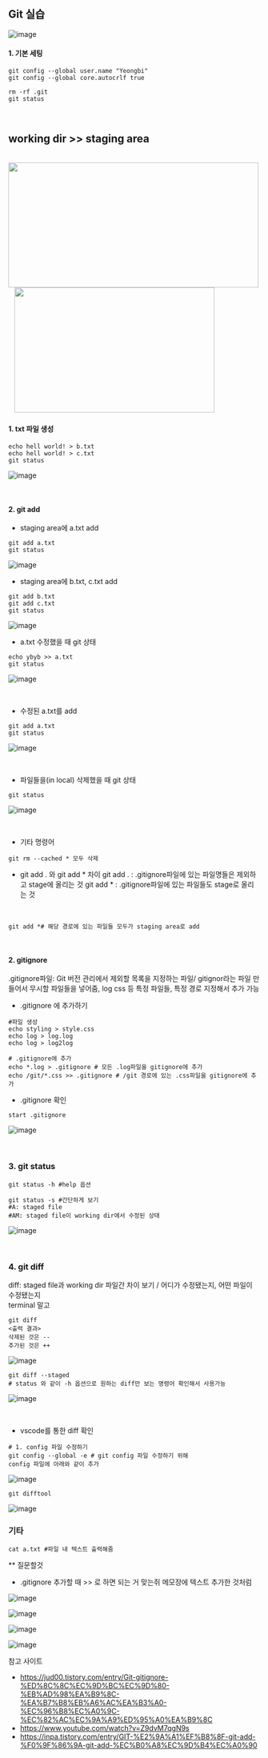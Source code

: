 ## Git 실습

![image](https://user-images.githubusercontent.com/61492320/192205795-335f6160-ce77-4a0e-acf8-9c57254638a9.png)



#### 1. 기본 세팅 </br>
```git config --global user.name
git config --global user.name "Yeongbi"
git config --global core.autocrlf true
```

``` git init
rm -rf .git
git status
``` 
</br>



## working dir >> staging area
&nbsp; &nbsp; &nbsp;<img src="https://user-images.githubusercontent.com/61492320/192209027-cce0eb49-e005-415f-8f03-2fc5806015e6.png"  width="500" height="250"/> &nbsp;&nbsp; <img src="https://user-images.githubusercontent.com/61492320/192209399-709a984a-8ded-4d8b-84ef-d9fea668f445.png"  width="400" height="250"/>


#### 1. txt 파일 생성 </br>
``` echo hell world! > a.txt
echo hell world! > b.txt
echo hell world! > c.txt
git status
``` 

![image](https://user-images.githubusercontent.com/61492320/192195096-7ac7ac58-d410-4b15-8e1b-93f0365931cd.png)

</br>

#### 2. git add </br>
- staging area에 a.txt add
``` 
git add a.txt
git status
``` 
![image](https://user-images.githubusercontent.com/61492320/192195224-63ce63df-b395-4bf9-bfa4-a2f3476cb01f.png)
</br>

- staging area에 b.txt, c.txt add
``` 
git add b.txt
git add c.txt
git status
``` 
![image](https://user-images.githubusercontent.com/61492320/192195288-5810e11d-62f9-4a71-a817-9c2963a21ba5.png)
</br>

- a.txt 수정했을 때 git 상태
``` 
echo ybyb >> a.txt
git status
``` 
![image](https://user-images.githubusercontent.com/61492320/192195882-3f5dd1d3-84fa-4d1b-81f7-ab3a0ff6f647.png)

</br>

- 수정된 a.txt를 add
``` 
git add a.txt
git status
``` 
![image](https://user-images.githubusercontent.com/61492320/192195947-4c00e930-965f-4202-ae21-41c4ccd36396.png)

</br>

- 파일들을(in local) 삭제했을 때 git 상태
``` git rm --cached *
git status
``` 

![image](https://user-images.githubusercontent.com/61492320/192196046-f26ddcfe-8d56-465e-9549-e6d5d0c7848b.png)

</br>

- 기타 명령어
``` 
git rm --cached * 모두 삭제
``` 

- git add . 와 git add * 차이
git add . :  .gitignore파일에 있는 파일명들은 제외하고 stage에 올리는 것
git add * : .gitignore파일에 있는 파일들도 stage로 올리는 것


</br>

``` 
git add *# 해당 경로에 있는 파일들 모두가 staging area로 add 
``` 

</br>

#### 2. gitignore
.gitignore파일: Git 버전 관리에서 제외할 목록을 지정하는 파일/ gitignor라는 파일 만들어서 무시할 파일들을 넣어줌, log css 등 특정 파일들, 특정 경로 지정해서 추가 가능

- .gitignore 에 추가하기

``` 
#파일 생성
echo styling > style.css
echo log > log.log
echo log > log2log

# .gitignore에 추가
echo *.log > .gitignore # 모든 .log파일을 gitignore에 추가
echo /git/*.css >> .gitignore # /git 경로에 있는 .css파일을 gitignore에 추가
``` 


- .gitignore 확인

```
start .gitignore
``` 
![image](https://user-images.githubusercontent.com/61492320/192202564-4ae65be9-ffc0-49fc-ac37-4844f1cecd57.png)

</br>

### 3. git status

``` 
git status -h #help 옵션
``` 


``` 
git status -s #간단하게 보기
#A: staged file
#AM: staged file이 working dir에서 수정된 상태
``` 

![image](https://user-images.githubusercontent.com/61492320/192203755-5a042816-11de-456e-812e-74460ba9cd5a.png)

</br>

### 4. git diff
diff: staged file과 working dir 파일간 차이 보기 / 어디가 수정됐는지, 어떤 파일이 수정됐는지</br>
terminal 말고 

```
git diff 
<출력 결과>
삭제된 것은 -- 
추가된 것은 ++
``` 

![image](https://user-images.githubusercontent.com/61492320/192204410-a33f64ff-42d9-4e41-bea1-dc7b85dd638e.png)



``` 
git diff --staged 
# status 와 같이 -h 옵션으로 원하는 diff만 보는 명령어 확인해서 사용가능

``` 
![image](https://user-images.githubusercontent.com/61492320/192204334-21e8dd0b-2a57-44e0-afdc-9e8381726eca.png)

</br>

- vscode를 통한 diff 확인
``` 
# 1. config 파일 수정하기
git config --global -e # git config 파일 수정하기 위해
config 파일에 아래와 같이 추가
``` 
![image](https://user-images.githubusercontent.com/61492320/192205513-c0280ff4-9ea6-406a-9535-4f086df5daf0.png)


``` 
git difftool
``` 
![image](https://user-images.githubusercontent.com/61492320/192205436-1b9df909-55e2-46f6-b3ca-399f9d06b602.png)



### 기타 
``` 
cat a.txt #파일 내 텍스트 출력해줌
``` 


** 질문할것
- .gitignore 추가할 때 >> 로 하면 되는 거 맞는쥐 메모장에 텍스트 추가한 것처럼










![image](https://user-images.githubusercontent.com/61492320/192209108-885b7075-93d6-4693-ae66-0ba71dfba725.png)

![image](https://user-images.githubusercontent.com/61492320/192209178-f9931da2-0685-49ed-bab7-c5bae3a0cb66.png)



![image](https://user-images.githubusercontent.com/61492320/192208919-ffd91b81-a07d-40af-8c35-d51e4814e6c6.png)


![image](https://user-images.githubusercontent.com/61492320/192209235-c1bba5bc-b057-4179-9b2a-973e1cd457ed.png)


참고 사이트 
- https://jud00.tistory.com/entry/Git-gitignore-%ED%8C%8C%EC%9D%BC%EC%9D%80-%EB%AD%98%EA%B9%8C-%EA%B7%B8%EB%A6%AC%EA%B3%A0-%EC%96%B8%EC%A0%9C-%EC%82%AC%EC%9A%A9%ED%95%A0%EA%B9%8C
- https://www.youtube.com/watch?v=Z9dvM7qgN9s
- https://inpa.tistory.com/entry/GIT-%E2%9A%A1%EF%B8%8F-git-add-%F0%9F%86%9A-git-add-%EC%B0%A8%EC%9D%B4%EC%A0%90
